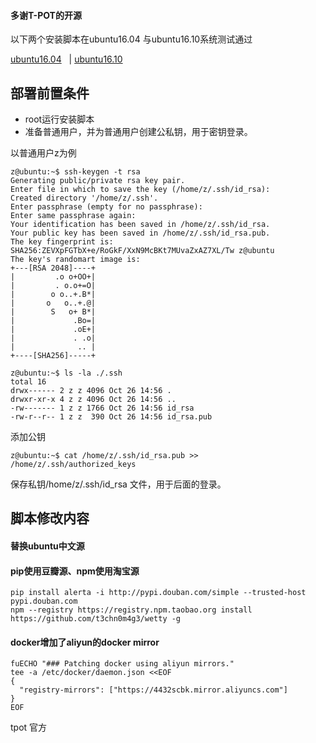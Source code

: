 #### 多谢T-POT的开源

以下两个安装脚本在ubuntu16.04 与ubuntu16.10系统测试通过

 [ubuntu16.04](https://github.com/n3uz/t-pot-autoinstall/blob/master/install_ubuntu16.04.sh)   |   [ubuntu16.10](https://github.com/n3uz/t-pot-autoinstall/blob/master/install_ubuntu16.10.sh)

## 部署前置条件
- root运行安装脚本
- 准备普通用户，并为普通用户创建公私钥，用于密钥登录。

以普通用户z为例

```
z@ubuntu:~$ ssh-keygen -t rsa
Generating public/private rsa key pair.
Enter file in which to save the key (/home/z/.ssh/id_rsa):
Created directory '/home/z/.ssh'.
Enter passphrase (empty for no passphrase):
Enter same passphrase again:
Your identification has been saved in /home/z/.ssh/id_rsa.
Your public key has been saved in /home/z/.ssh/id_rsa.pub.
The key fingerprint is:
SHA256:ZEVXpFGTbX+e/RoGkF/XxN9McBKt7MUvaZxAZ7XL/Tw z@ubuntu
The key's randomart image is:
+---[RSA 2048]----+
|         .o o+OO+|
|         . o.o+=O|
|        o o..+.B*|
|       o   o..+.@|
|        S   o+ B*|
|             .Bo=|
|             .oE+|
|             . .o|
|              .. |
+----[SHA256]-----+

z@ubuntu:~$ ls -la ./.ssh
total 16
drwx------ 2 z z 4096 Oct 26 14:56 .
drwxr-xr-x 4 z z 4096 Oct 26 14:56 ..
-rw------- 1 z z 1766 Oct 26 14:56 id_rsa
-rw-r--r-- 1 z z  390 Oct 26 14:56 id_rsa.pub

```
添加公钥
```
z@ubuntu:~$ cat /home/z/.ssh/id_rsa.pub >> /home/z/.ssh/authorized_keys
```
保存私钥/home/z/.ssh/id_rsa 文件，用于后面的登录。

##  脚本修改内容

#### 替换ubuntu中文源


#### pip使用豆瓣源、npm使用淘宝源

```
pip install alerta -i http://pypi.douban.com/simple --trusted-host pypi.douban.com
npm --registry https://registry.npm.taobao.org install https://github.com/t3chn0m4g3/wetty -g
```

#### docker增加了aliyun的docker mirror
```
fuECHO "### Patching docker using aliyun mirrors."
tee -a /etc/docker/daemon.json <<EOF
{
  "registry-mirrors": ["https://4432scbk.mirror.aliyuncs.com"]
}
EOF
```

tpot 官方

